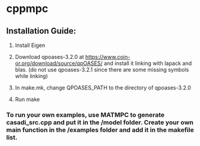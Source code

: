 # cppmpc

## Installation Guide:

1. Install Eigen 

2. Download qpoases-3.2.0 at https://www.coin-or.org/download/source/qpOASES/ and install it linking with lapack and blas. (do not use qpoases-3.2.1 since there are some missing symbols while linking)

3. In make.mk, change QPOASES_PATH to the directory of qpoases-3.2.0

3. Run make

### To run your own examples, use MATMPC to generate casadi_src.cpp and put it in the /model folder. Create your own main function in the /examples folder and add it in the makefile list.
